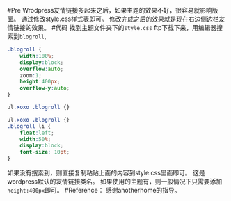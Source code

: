 #Pre
Wrodpress友情链接多起来之后，如果主题的效果不好，很容易就影响版面。
通过修改style.css样式表即可。
修改完成之后的效果就是现在右边侧边栏友情链接的效果。
#代码
找到主题文件夹下的`style.css`
ftp下载下来，用编辑器搜索到`blogroll`,
```css
.blogroll {
    width:100%;
    display:block;
    overflow:auto;
    zoom:1;
    height:400px; 
    overflow-y:auto; 
}

ul.xoxo .blogroll {}

ul.xoxo .blogroll {}
.blogroll li {
    float:left;
    width:50%;
    display:block;
    font-size: 10pt;
}
```
如果没有搜索到，则直接复制粘贴上面的内容到style.css里面即可。
这是wordpress默认的友情链接类名。
如果使用的主题有，则一般情况下只需要添加`height:400px`即可。
#Reference：
感谢anotherhome的指导。

